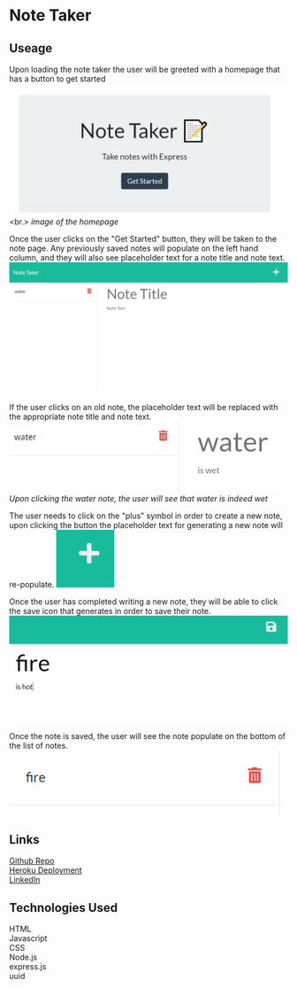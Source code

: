 # Note Taker

## Useage
Upon loading the note taker the user will be greeted with a homepage that has a button to get started
![Home Page](./public/assets/images/homepage.png)<br.>
*image of the homepage*

Once the user clicks on the "Get Started" button, they will be taken to the note page. Any previously saved notes will populate on the left hand column, and they will also see placeholder text for a note title and note text. 
![Notes Page](./public/assets/images/notes.png)<br>

If the user clicks on an old note, the placeholder text will be replaced with the appropriate note title and note text. 
![Previous Note](./public/assets/images/previousnote.png)<br>
*Upon clicking the water note, the user will see that water is indeed wet*

The user needs to click on the "plus" symbol in order to create a new note, upon clicking the button the placeholder text for generating a new note will re-populate.
![New Note](./public/assets/images/newnote.png)<br>

Once the user has completed writing a new note, they will be able to click the save icon that generates in order to save their note. 
![Save sote](./public/assets/images/savenote.png)<br>

Once the note is saved, the user will see the note populate on the bottom of the list of notes.
![Fire Note](./public/assets/images/firenote.png)<br>

## Links
[Github Repo](https://github.com/Chapjae/svg-logomaker)<br>
[Heroku Deployment](https://secure-springs-65032-2df5e9debe1e.herokuapp.com/)<br>
[LinkedIn](https://www.linkedin.com/in/jay-liu-3208a3bb/)<br>

## Technologies Used
HTML <br>
Javascript <br>
CSS <br>
Node.js <br>
express.js<br>
uuid<br>